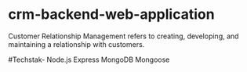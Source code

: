 # crm-backend-web-application
Customer Relationship Management refers to creating, developing, and maintaining a relationship with
customers.

#Techstak-
 Node.js
 Express
 MongoDB
 Mongoose
